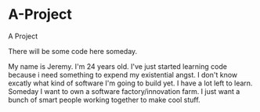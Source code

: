 # A-Project
A Project

There will be some code here someday. 

My name is Jeremy. I'm 24 years old. I've just started learning code because i need something to expend my existential angst.
I don't know excatly what kind of software I'm going to build yet. I have a lot left to learn. Someday I want to own a software factory/innovation farm. I just want a bunch of smart people working together to make cool stuff.
